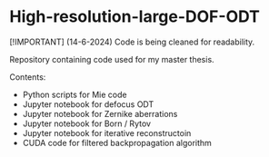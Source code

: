 # High-resolution-large-DOF-ODT

[!IMPORTANT]
(14-6-2024) Code is being cleaned for readability.

Repository containing code used for my master thesis.

Contents:
 - Python scripts for Mie code
 - Jupyter notebook for defocus ODT
 - Jupyter notebook for Zernike aberrations
 - Jupyter notebook for Born / Rytov
 - Jupyter notebook for iterative reconstructoin
 - CUDA code for filtered backpropagation algorithm
